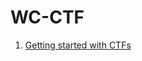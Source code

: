 # WC-CTF

1. [Getting started with CTFs](https://github.com/WebClub-NITK/WC-CTF/wiki/Introduction-to-CTFs)
